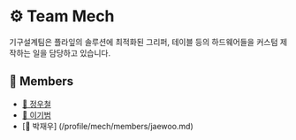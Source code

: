 # ⚙️ Team Mech

기구설계팀은 플라잎의 솔루션에 최적화된 그리퍼, 테이블 등의 하드웨어들을 커스텀 제작하는 일을 담당하고 있습니다.

## 👥 Members

- [🦉 정우철](/profile/mech/members/woocheol.md)
- [🦫 이기범](/profile/mech/members/kibeom.md)
- [🐬 박재우] (/profile/mech/members/jaewoo.md)
